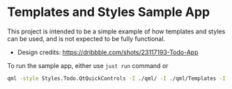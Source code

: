 # Templates and Styles Sample App

This project is intended to be a simple example of how templates and styles can be used, and is not
expected to be fully functional.

- Design credits: https://dribbble.com/shots/23117193-Todo-App

To run the sample app, either use `just run` command or

```sh
qml -style Styles.Todo.QtQuickControls -I ./qml/ -I ./qml/Templates -I ./qml/Styles -f ./main.qml
```
